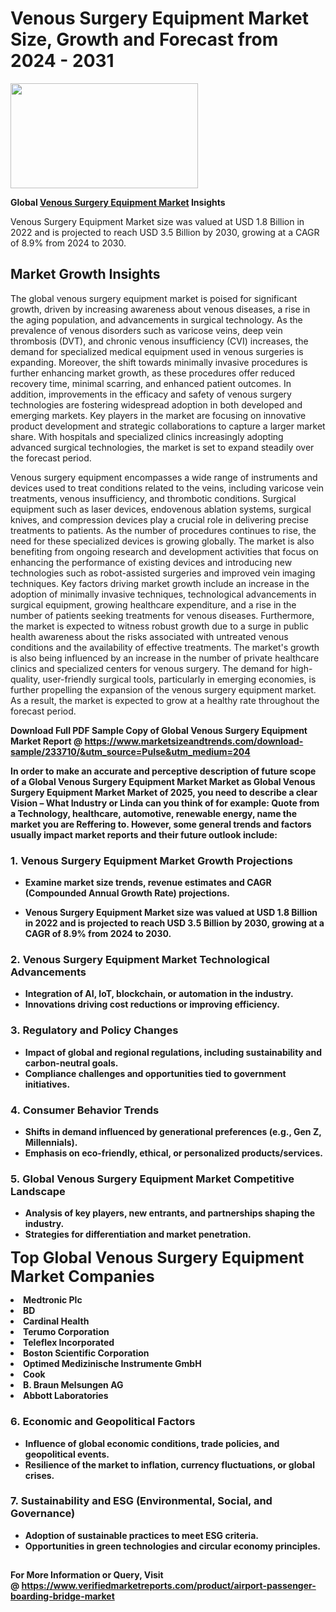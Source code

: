 <H1>Venous Surgery Equipment Market Size, Growth and Forecast from 2024 - 2031</H1><img class="aligncenter size-medium wp-image-584254" src="https://thirdeyenews.in/wp-content/uploads/2024/09/Global-Market-Research-300x168.jpeg" alt="" width="300" height="168" /><p><strong>Global&nbsp;<a href="https://www.marketsizeandtrends.com/download-sample/233710/&amp;utm_source=Pulse&amp;utm_medium=204">Venous Surgery Equipment Market</a> Insights</strong></p><p>Venous Surgery Equipment Market size was valued at USD 1.8 Billion in 2022 and is projected to reach USD 3.5 Billion by 2030, growing at a CAGR of 8.9% from 2024 to 2030.</p><p><h2>Market Growth Insights</h2> <p>The global venous surgery equipment market is poised for significant growth, driven by increasing awareness about venous diseases, a rise in the aging population, and advancements in surgical technology. As the prevalence of venous disorders such as varicose veins, deep vein thrombosis (DVT), and chronic venous insufficiency (CVI) increases, the demand for specialized medical equipment used in venous surgeries is expanding. Moreover, the shift towards minimally invasive procedures is further enhancing market growth, as these procedures offer reduced recovery time, minimal scarring, and enhanced patient outcomes. In addition, improvements in the efficacy and safety of venous surgery technologies are fostering widespread adoption in both developed and emerging markets. Key players in the market are focusing on innovative product development and strategic collaborations to capture a larger market share. With hospitals and specialized clinics increasingly adopting advanced surgical technologies, the market is set to expand steadily over the forecast period.</p> <p><strong></strong></p> <p>Venous surgery equipment encompasses a wide range of instruments and devices used to treat conditions related to the veins, including varicose vein treatments, venous insufficiency, and thrombotic conditions. Surgical equipment such as laser devices, endovenous ablation systems, surgical knives, and compression devices play a crucial role in delivering precise treatments to patients. As the number of procedures continues to rise, the need for these specialized devices is growing globally. The market is also benefiting from ongoing research and development activities that focus on enhancing the performance of existing devices and introducing new technologies such as robot-assisted surgeries and improved vein imaging techniques. Key factors driving market growth include an increase in the adoption of minimally invasive techniques, technological advancements in surgical equipment, growing healthcare expenditure, and a rise in the number of patients seeking treatments for venous diseases. Furthermore, the market is expected to witness robust growth due to a surge in public health awareness about the risks associated with untreated venous conditions and the availability of effective treatments. The market's growth is also being influenced by an increase in the number of private healthcare clinics and specialized centers for venous surgery. The demand for high-quality, user-friendly surgical tools, particularly in emerging economies, is further propelling the expansion of the venous surgery equipment market. As a result, the market is expected to grow at a healthy rate throughout the forecast period.</p> <p><strong></p><p><span class=""><strong>Download Full PDF Sample Copy of Global Venous Surgery Equipment Market Report</strong> @ <a href="https://www.marketsizeandtrends.com/download-sample/233710/&amp;utm_source=Pulse&amp;utm_medium=204" target="_blank">https://www.marketsizeandtrends.com/download-sample/233710/&amp;utm_source=Pulse&amp;utm_medium=204</a></span></p><p>In order to make an accurate and perceptive description of future scope of a Global&nbsp;Venous Surgery Equipment Market Market as Global&nbsp;Venous Surgery Equipment Market Market of 2025, you need to describe a clear Vision &ndash; What Industry or Linda can you think of for example: Quote from a Technology, healthcare, automotive, renewable energy, name the market you are Reffering to. However, some general trends and factors usually impact market reports and their future outlook include:</p><h3>1.&nbsp;<strong>Venous Surgery Equipment Market Growth Projections</strong></h3><ul><li>Examine market size trends, revenue estimates and CAGR (Compounded Annual Growth Rate) projections.</li><li><p>Venous Surgery Equipment Market size was valued at USD 1.8 Billion in 2022 and is projected to reach USD 3.5 Billion by 2030, growing at a CAGR of 8.9% from 2024 to 2030.</p></li></ul><h3>2.&nbsp;<strong>Venous Surgery Equipment Market Technological Advancements</strong></h3><ul><li>Integration of AI, IoT, blockchain, or automation in the industry.</li><li>Innovations driving cost reductions or improving efficiency.</li></ul><h3>3.&nbsp;<strong>Regulatory and Policy Changes</strong></h3><ul><li>Impact of global and regional regulations, including sustainability and carbon-neutral goals.</li><li>Compliance challenges and opportunities tied to government initiatives.</li></ul><h3>4.&nbsp;<strong>Consumer Behavior Trends</strong></h3><ul><li>Shifts in demand influenced by generational preferences (e.g., Gen Z, Millennials).</li><li>Emphasis on eco-friendly, ethical, or personalized products/services.</li></ul><h3>5.&nbsp;<strong>Global Venous Surgery Equipment Market Competitive Landscape</strong></h3><ul><li>Analysis of key players, new entrants, and partnerships shaping the industry.</li><li>Strategies for differentiation and market penetration.</li></ul><p data-pm-slice="1 1 []"><span style="color: inherit; font-family: inherit; font-size: 25px;">Top Global Venous Surgery Equipment Market Companies</span></p><div class="" data-test-id=""><p><li>Medtronic Plc</li><li> BD</li><li> Cardinal Health</li><li> Terumo Corporation</li><li> Teleflex Incorporated</li><li> Boston Scientific Corporation</li><li> Optimed Medizinische Instrumente GmbH</li><li> Cook</li><li> B. Braun Melsungen AG</li><li> Abbott Laboratories</li></p></div><h3>6.&nbsp;<strong>Economic and Geopolitical Factors</strong></h3><ul><li>Influence of global economic conditions, trade policies, and geopolitical events.</li><li>Resilience of the market to inflation, currency fluctuations, or global crises.</li></ul><h3>7.&nbsp;<strong>Sustainability and ESG (Environmental, Social, and Governance)</strong></h3><ul><li>Adoption of sustainable practices to meet ESG criteria.</li><li>Opportunities in green technologies and circular economy principles.</li></ul><h2><strong style="font-size: 14px;">For More Information or Query, Visit @&nbsp;</strong><a style="background-color: #ffffff; font-size: 14px;" href="https://www.marketsizeandtrends.com/report/venous-surgery-equipment-market/" target="_blank">https://www.verifiedmarketreports.com/product/airport-passenger-boarding-bridge-market</a></h2>
